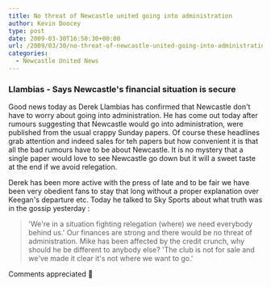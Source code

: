 ```yaml
---
title: No threat of Newcastle united going into administration
author: Kevin Doocey
type: post
date: 2009-03-30T16:50:30+00:00
url: /2009/03/30/no-threat-of-newcastle-united-going-into-administration/
categories:
  - Newcastle United News
---
```


### Llambias - Says Newcastle's financial situation is secure

Good news today as Derek Llambias has confirmed that Newcastle don't have to worry about going into administration. He has come out today after rumours suggesting that Newcastle would go into administration, were published from the usual crappy Sunday papers. Of course these headlines grab attention and indeed sales for teh papers but how convenient it is that all the bad rumours have to be about Newcastle. It is no mystery that a single paper would love to see Newcastle go down but it will a sweet taste at the end if we avoid relegation.

Derek has been more active with the press of late and to be fair we have been very obedient fans to stay that long without a proper explanation over Keegan's departure etc. Today he talked to Sky Sports about what truth was in the gossip yesterday :

> 'We're in a situation fighting relegation (where) we need everybody behind us.'
> Our finances are strong and there would be no threat of administration.
> Mike has been affected by the credit crunch, why should he be different to anybody else?
> 'The club is not for sale and we've made it clear it's not where we want to go.'

Comments appreciated 🙂
